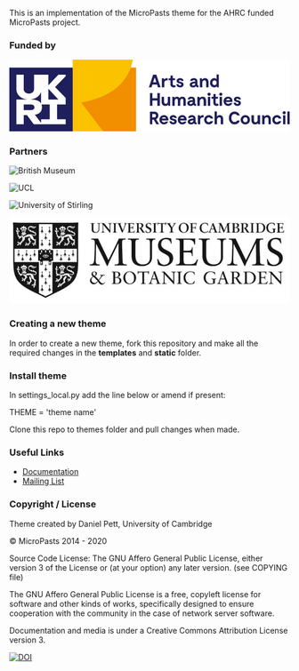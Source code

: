 This is an implementation of the MicroPasts theme for the AHRC funded MicroPasts
project.

### Funded by

![AHRC funded](/static/img/AHRC_new.jpg)

### Partners

![British Museum](http://finds.org.uk/images/logos/bm_logo.png)

![UCL](http://crowdsourced.micropasts.org/static/img/black.jpg)

![University of Stirling](/static/img/stirling.png)

![University of Cambridge](/static/img/ucm_logo_black_white.png)

### Creating a new theme

In order to create a new theme, fork this repository and make all the required
changes in the **templates** and **static** folder.

### Install theme

In settings_local.py add the line below or amend if present:

THEME = 'theme name'

Clone this repo to themes folder and pull changes when made.


### Useful Links

* [Documentation](http://docs.pybossa.com/)
* [Mailing List](http://lists.okfn.org/mailman/listinfo/open-science-dev)

### Copyright / License

Theme created by Daniel Pett, University of Cambridge

&copy; MicroPasts 2014 - 2020

Source Code License: The GNU Affero General Public License, either version 3 of the License
or (at your option) any later version. (see COPYING file)

The GNU Affero General Public License is a free, copyleft license for
software and other kinds of works, specifically designed to ensure
cooperation with the community in the case of network server software.

Documentation and media is under a Creative Commons Attribution License version
3.

[![DOI](https://zenodo.org/badge/19055/MicroPasts/MicroPasts-pybossa-theme.svg)](https://zenodo.org/badge/latestdoi/19055/MicroPasts/MicroPasts-pybossa-theme)
